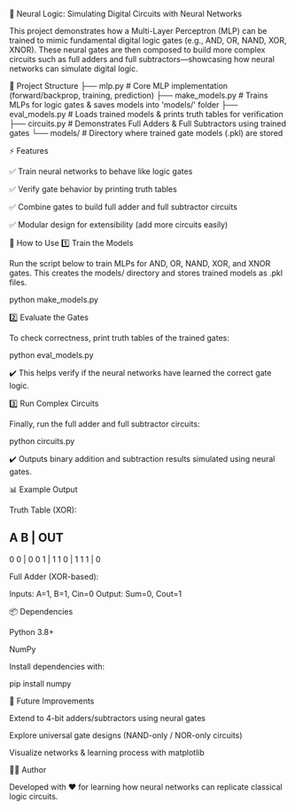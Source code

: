 🔗 Neural Logic: Simulating Digital Circuits with Neural Networks

This project demonstrates how a Multi-Layer Perceptron (MLP) can be trained to mimic fundamental digital logic gates (e.g., AND, OR, NAND, XOR, XNOR). These neural gates are then composed to build more complex circuits such as full adders and full subtractors—showcasing how neural networks can simulate digital logic.

📂 Project Structure
├── mlp.py          # Core MLP implementation (forward/backprop, training, prediction)
├── make_models.py  # Trains MLPs for logic gates & saves models into 'models/' folder
├── eval_models.py  # Loads trained models & prints truth tables for verification
├── circuits.py     # Demonstrates Full Adders & Full Subtractors using trained gates
└── models/         # Directory where trained gate models (.pkl) are stored

⚡ Features

✅ Train neural networks to behave like logic gates

✅ Verify gate behavior by printing truth tables

✅ Combine gates to build full adder and full subtractor circuits

✅ Modular design for extensibility (add more circuits easily)

🚀 How to Use
1️⃣ Train the Models

Run the script below to train MLPs for AND, OR, NAND, XOR, and XNOR gates.
This creates the models/ directory and stores trained models as .pkl files.

python make_models.py

2️⃣ Evaluate the Gates

To check correctness, print truth tables of the trained gates:

python eval_models.py


✔️ This helps verify if the neural networks have learned the correct gate logic.

3️⃣ Run Complex Circuits

Finally, run the full adder and full subtractor circuits:

python circuits.py


✔️ Outputs binary addition and subtraction results simulated using neural gates.

📊 Example Output

Truth Table (XOR):

A B | OUT
---------
0 0 | 0
0 1 | 1
1 0 | 1
1 1 | 0


Full Adder (XOR-based):

Inputs: A=1, B=1, Cin=0
Output: Sum=0, Cout=1

📦 Dependencies

Python 3.8+

NumPy

Install dependencies with:

pip install numpy

🎯 Future Improvements

Extend to 4-bit adders/subtractors using neural gates

Explore universal gate designs (NAND-only / NOR-only circuits)

Visualize networks & learning process with matplotlib

🧑‍💻 Author

Developed with ❤️ for learning how neural networks can replicate classical logic circuits.
